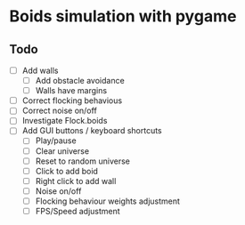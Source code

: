 # Boids simulation with pygame

## Todo

- [ ] Add walls
  - [ ] Add obstacle avoidance
  - [ ] Walls have margins
- [ ] Correct flocking behavious
- [ ] Correct noise on/off
- [ ] Investigate Flock.boids
- [ ] Add GUI buttons / keyboard shortcuts
  - [ ] Play/pause
  - [ ] Clear universe
  - [ ] Reset to random universe
  - [ ] Click to add boid
  - [ ] Right click to add wall
  - [ ] Noise on/off
  - [ ] Flocking behaviour weights adjustment
  - [ ] FPS/Speed adjustment
